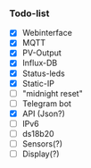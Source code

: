 ### Todo-list  
- [x] Webinterface  
- [x] MQTT  
- [x] PV-Output  
- [x] Influx-DB  
- [X] Status-leds  
- [x] Static-IP  
- [ ] "midnight reset"
- [ ] Telegram bot
- [X] API (Json?)
- [ ] IPv6
- [ ] ds18b20
- [ ] Sensors(?)  
- [ ] Display(?)  